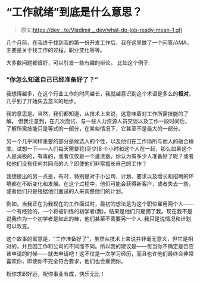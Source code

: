 # “工作就绪”到底是什么意思？

> 原文:[https://dev . to/Vladimir _ dev/what-do-job-ready-mean-1 gfj](https://dev.to/vladimir_dev/what-does-job-ready-mean-really-1gfj)

几个月前，在我终于找到我的第一份开发工作后，我在这里做了一个问答/AMA，主要是关于找工作的过程，职业变化等等。

大多数问题都很好，可以引发一些有趣的辩论。
比如这个例子:

### [](#how-did-you-know-you-were-job-ready)“你怎么知道自己已经准备好了？”

我想得越多，在这个行业工作的时间越长，我就越意识到这个术语是多么的**相对**，几乎到了开始失去意义的地步。

我的意思是。当然，我们都知道，从技术上来说，这意味着对工作所需技能的了解。
但我注意到，在几次面试、与一些人力资源人员交谈以及工作一段时间后，了解所需技能只是等式的一部分，在某些情况下，它甚至不是最大的一部分。

另一个几乎同样重要的部分是候选人的个性，以及他们在工作场所与他人的融合程度。试想一下——人们每天需要花(至少)8 个小时和这个人在一起，那么如果这个人是消极的，有毒的，或者仅仅是一个灌洗器，你认为有多少人准备好了呢？或者和他们没有任何共同点的人？即使他们非常擅长自己的工作？

我想提出的另一点是，有时，特别是对于小公司，计划、要求以及增长和招聘的环境都在不断变化和发展。在这个过程中，他们可能会获得新客户，或者失去一些，或者他们只是根据他们面试的人来调整他们的计划。

例如，当我正在为我现在的工作面试时，最初的想法是为这个职位雇用两个人——一个有经验的，一个将被训练的初学者(我)。结果是他们只雇佣了我。现在我不是说我作为一个初学者是如此的棒，他们甚至不需要另一个人-我只是说情况和计划可以改变。

这个故事的寓意是，“工作准备好了”，虽然从技术上来说并非毫无意义，但它是相对的，并且因工作和公司的不同而不同。所以我的建议是——每当你不确定是否应该申请的时候——就去申请吧！这不仅是一次学习经历，而且也许他们最终会非常喜欢你，即使你不完全符合要求，他们也会雇佣你。

祝你求职好运，祝你事业有成，快乐无比！